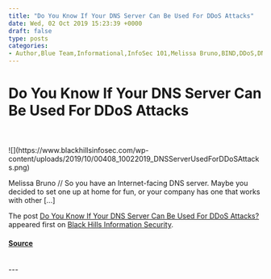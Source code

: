 ```yaml
---
title: "Do You Know If Your DNS Server Can Be Used For DDoS Attacks"
date: Wed, 02 Oct 2019 15:23:39 +0000
draft: false
type: posts
categories: 
- Author,Blue Team,Informational,InfoSec 101,Melissa Bruno,BIND,DDoS,DNS,DNS cache snooping,Mail Relay Servers
---
```

# Do You Know If Your DNS Server Can Be Used For DDoS Attacks

<br/>

<br/>
![](https://www.blackhillsinfosec.com/wp-content/uploads/2019/10/00408_10022019_DNSServerUsedForDDoSAttacks.png)

Melissa Bruno // So you have an Internet-facing DNS server. Maybe you decided to set one up at home for fun, or your company has one that works with other \[…\]

The post [Do You Know If Your DNS Server Can Be Used For DDoS Attacks?](https://www.blackhillsinfosec.com/do-you-know-if-your-dns-server-can-be-used-for-ddos-attacks/) appeared first on [Black Hills Information Security](https://www.blackhillsinfosec.com).

#### [Source](https://www.blackhillsinfosec.com/do-you-know-if-your-dns-server-can-be-used-for-ddos-attacks/)

<br/>
---
